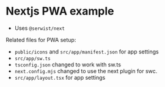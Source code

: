 # Nextjs PWA example

- Uses `@serwist/next`


Related files for PWA setup:

- `public/icons` and `src/app/manifest.json` for app settings
- `src/app/sw.ts`
- `tsconfig.json` changed to work with sw.ts
- `next.config.mjs` changed to use the next plugin for swc.
- `src/app/layout.tsx` for app settings

